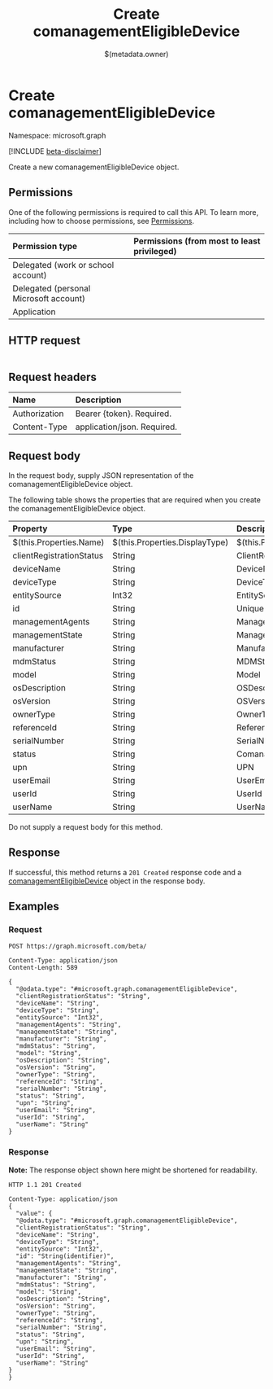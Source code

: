 ﻿---
title: "Create comanagementEligibleDevice"
description: ""
localization_priority: Normal
author: "$(metadata.owner)"
ms.prod: "microsoft-identity-platform"
doc_type: "apiPageType"
---

# Create comanagementEligibleDevice

Namespace: microsoft.graph

[!INCLUDE [beta-disclaimer](../../includes/beta-disclaimer.md)]

Create a new comanagementEligibleDevice object.

## Permissions

One of the following permissions is required to call this API. To learn more, including how to choose permissions, see [Permissions](/graph/permissions-reference).

| Permission type                        | Permissions (from most to least privileged) |
| :------------------------------------- | :------------------------------------------ |
| Delegated (work or school account)     |                                             |
| Delegated (personal Microsoft account) |                                             |
| Application                            |                                             |

## HTTP request

<!-- {
  "blockType": "ignored"
}
-->

```http

```

## Request headers

| Name          | Description                 |
| :------------ | :-------------------------- |
| Authorization | Bearer {token}. Required.   |
| Content-Type  | application/json. Required. |

## Request body

In the request body, supply JSON representation of the comanagementEligibleDevice object.

The following table shows the properties that are required when you create the comanagementEligibleDevice object.

| Property                 | Type                           | Description                           |
| :----------------------- | :----------------------------- | :------------------------------------ |
| $(this.Properties.Name)  | $(this.Properties.DisplayType) | $(this.Properties.DisplayDescription) |
| clientRegistrationStatus | String                         | ClientRegistrationStatus              |
| deviceName               | String                         | DeviceName                            |
| deviceType               | String                         | DeviceType                            |
| entitySource             | Int32                          | EntitySource                          |
| id                       | String                         | Unique Id for the device Read-only.   |
| managementAgents         | String                         | ManagementAgents                      |
| managementState          | String                         | ManagementState                       |
| manufacturer             | String                         | Manufacturer                          |
| mdmStatus                | String                         | MDMStatus                             |
| model                    | String                         | Model                                 |
| osDescription            | String                         | OSDescription                         |
| osVersion                | String                         | OSVersion                             |
| ownerType                | String                         | OwnerType                             |
| referenceId              | String                         | ReferenceId                           |
| serialNumber             | String                         | SerialNumber                          |
| status                   | String                         | ComanagementEligibleStatus            |
| upn                      | String                         | UPN                                   |
| userEmail                | String                         | UserEmail                             |
| userId                   | String                         | UserId                                |
| userName                 | String                         | UserName                              |

Do not supply a request body for this method.

## Response

If successful, this method returns a `201 Created` response code and a [comanagementEligibleDevice](../resources/comanagementEligibleDevice.md) object in the response body.

## Examples

### Request

<!-- {
  "blockType": "request",
  "name": "create_comanagementeligibledevice"
}
-->

```http
POST https://graph.microsoft.com/beta/

Content-Type: application/json
Content-Length: 589

{
  "@odata.type": "#microsoft.graph.comanagementEligibleDevice",
  "clientRegistrationStatus": "String",
  "deviceName": "String",
  "deviceType": "String",
  "entitySource": "Int32",
  "managementAgents": "String",
  "managementState": "String",
  "manufacturer": "String",
  "mdmStatus": "String",
  "model": "String",
  "osDescription": "String",
  "osVersion": "String",
  "ownerType": "String",
  "referenceId": "String",
  "serialNumber": "String",
  "status": "String",
  "upn": "String",
  "userEmail": "String",
  "userId": "String",
  "userName": "String"
}

```

### Response

**Note:** The response object shown here might be shortened for readability.

<!-- {
  "blockType": "response",
  "truncated": true,
  "@odata.type": "microsoft.management.services.api.comanagementEligibleDevice"
}
-->

```http
HTTP 1.1 201 Created

Content-Type: application/json
{
  "value": {
  "@odata.type": "#microsoft.graph.comanagementEligibleDevice",
  "clientRegistrationStatus": "String",
  "deviceName": "String",
  "deviceType": "String",
  "entitySource": "Int32",
  "id": "String(identifier)",
  "managementAgents": "String",
  "managementState": "String",
  "manufacturer": "String",
  "mdmStatus": "String",
  "model": "String",
  "osDescription": "String",
  "osVersion": "String",
  "ownerType": "String",
  "referenceId": "String",
  "serialNumber": "String",
  "status": "String",
  "upn": "String",
  "userEmail": "String",
  "userId": "String",
  "userName": "String"
}
}

```